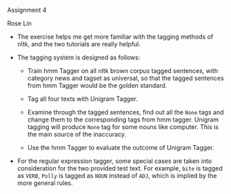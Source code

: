 Assignment 4

Rose Lin

* The exercise helps me get more familiar with the tagging methods of nltk, and the two tutorials are really helpful.

* The tagging system is designed as follows:

  * Train hmm Tagger on all nltk brown corpus tagged sentences, with category news and tagset as universal, so that the tagged sentences from hmm Tagger would be the golden standard.
  
  * Tag all four texts with Unigram Tagger.

  * Examine through the tagged sentences, find out all the `None` tags and change them to the corresponding tags from hmm tagger. Unigram tagging will produce `None` tag for some nouns like computer. This is the main source of the inaccuracy.

  * Use the hmm Tagger to evaluate the outcome of Unigram Tagger.
 
* For the regular expression tagger, some special cases are taken into consideration for the two provided test text. For example, `bite` is tagged as `VERB`, `Polly` is tagged as `NOUN` instead of `ADJ`, which is implied by the more general rules.

